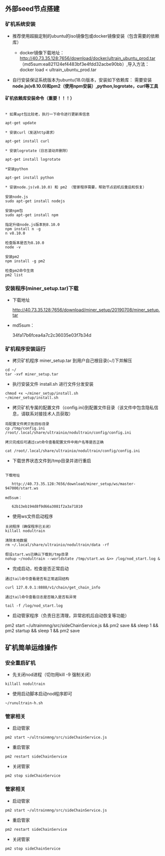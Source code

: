 ## 外部seed节点搭建


### 矿机系统安装

* 推荐使用超脑定制的ubuntu的iso镜像包或docker镜像安装（包含需要的依赖库）

    * docker镜像下载地址：http://40.73.35.128:7656/download/docker/ultrain_ubuntu_prod.tar
    （md5sum:ea821124ef4483bf3e4fdd32acbe90bb）,导入方法：docker load < ultrain_ubuntu_prod.tar

* 自行安装保证系统版本为ubuntu(18.0)版本，安装如下依赖库： 需要安装**node.js(v8.10.0)和pm2（使用npm安装）,python,logrotate，curl等工具**

#### 矿机依赖库安装命令（重要！！！）

```text

* 如果apt包比较老，执行一下命令进行更新库信息

apt-get update

* 安装curl（发送http请求）

apt-get install curl

* 安装logrotate（日志滚动并删除）

apt-get install logrotate

*安装python

apt-get install python

* 安装node.js(v8.10.0) 和 pm2 （管家程序需要，帮助节点宕机后重启和恢复）

安装node.js
sudo apt-get install nodejs

安装npm包
sudo apt-get install npm

指定升级node.js版本到8.10.0
npm install n -g
n v8.10.0

检查版本是否为8.10.0
node -v

安装pm2
npm install -g pm2

检查pm2命令生效
pm2 list
```

### 安装程序(miner_setup.tar)下载

* 下载地址
    
    http://40.73.35.128:7656/download/miner_setup/20190708/miner_setup.tar
    
* md5sum： 

    34fa17b6fcea4a7c2c36035e03f7b34d
    

### 矿机程序安装运行
* 拷贝矿机程序 miner_setup.tar 到用户自己根目录(~/)下并解压
```text
cd ~/
tar -xvf miner_setup.tar
```
* 执行安装文件 install.sh 进行文件分发安装
```text
chmod +x ~/miner_setup/install.sh
~/miner_setup/install.sh
```

* 拷贝矿机专属的配置文件（config.ini)到配置文件目录（该文件中包含隐私信息，请联系对接技术人员获取）

```text
将配置文件拷贝到目标目录
cp /tmp/config.ini /root/.local/share/ultrainio/nodultrain/config/config.ini

拷贝完成后可通过cat命令查看配置文件中用户名等是否正确

cat /root/.local/share/ultrainio/nodultrain/config/config.ini
```

* 下载世界状态文件到/tmp目录并进行重启

```text

下载地址
    
   http://40.73.35.128:7656/download/miner_setup/ws/master-947000/start.ws
    
md5sum： 

   62b13eb194d8f9d66a3081f2a3a71810
```

* 使用ws文件启动程序

```text
关闭程序（确保程序已关闭）
killall nodultrain

清除本地数据
rm ~/.local/share/ultrainio/nodultrain/data -rf

假设start.ws已确认下载到/tmp目录
nohup ~/nodultrain --worldstate /tmp/start.ws &>> /log/nod_start.log &

```
    
* 完成启动，检查是否正常启动 

```text
通过tail命令查看是否有正常返回结构

curl 127.0.0.1:8888/v1/chain/get_chain_info

通过tail命令查看日志是否输入是否有异常

tail -f /log/nod_start.log
```

* 启动管家程序（负责日志清理，异常宕机后自动恢复等功能）

pm2 start ~/ultrainmng/src/sideChainService.js && pm2 save && sleep 1 && pm2 startup && sleep 1 && pm2 save 


## 矿机简单运维操作

### 安全重启矿机

* 先关闭nod进程（切勿用kill -9 强制关闭）
```text
killall nodultrain
```

* 使用启动脚本启动nod程序即可
```text
~/runultrain-h.sh
```

### 管家相关

* 启动管家

```text
pm2 start ~/ultrainmng/src/sideChainService.js
```

* 重启管家
```text
pm2 restart sideChainService
```

* 关闭管家

```text
pm2 stop sideChainService
```
    
### 管家相关

* 启动管家

```text
pm2 start ~/ultrainmng/src/sideChainService.js
```

* 重启管家
```text
pm2 restart sideChainService
```

* 关闭管家

```text
pm2 stop sideChainService
```
    



